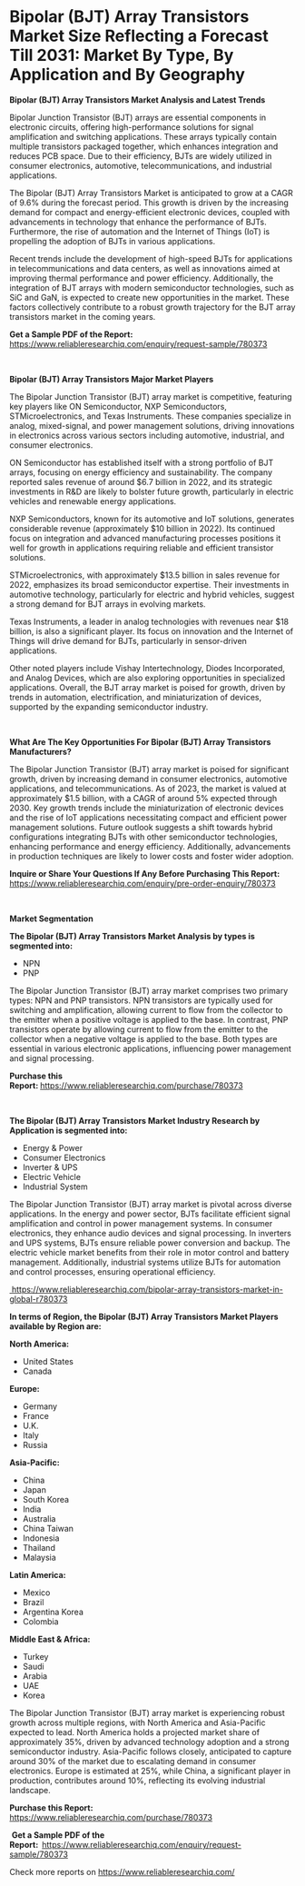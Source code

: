 <p><h1>Bipolar (BJT) Array Transistors Market Size Reflecting a Forecast Till 2031: Market By Type, By Application and By Geography</h1></p><p><strong>Bipolar (BJT) Array Transistors Market Analysis and Latest Trends</strong></p>
<p><p>Bipolar Junction Transistor (BJT) arrays are essential components in electronic circuits, offering high-performance solutions for signal amplification and switching applications. These arrays typically contain multiple transistors packaged together, which enhances integration and reduces PCB space. Due to their efficiency, BJTs are widely utilized in consumer electronics, automotive, telecommunications, and industrial applications. </p><p>The Bipolar (BJT) Array Transistors Market is anticipated to grow at a CAGR of 9.6% during the forecast period. This growth is driven by the increasing demand for compact and energy-efficient electronic devices, coupled with advancements in technology that enhance the performance of BJTs. Furthermore, the rise of automation and the Internet of Things (IoT) is propelling the adoption of BJTs in various applications. </p><p>Recent trends include the development of high-speed BJTs for applications in telecommunications and data centers, as well as innovations aimed at improving thermal performance and power efficiency. Additionally, the integration of BJT arrays with modern semiconductor technologies, such as SiC and GaN, is expected to create new opportunities in the market. These factors collectively contribute to a robust growth trajectory for the BJT array transistors market in the coming years.</p></p>
<p><strong>Get a Sample PDF of the Report:&nbsp;</strong> <a href="https://www.reliableresearchiq.com/enquiry/request-sample/780373?utm_campaign=1137&utm_medium=2&utm_source=Github&utm_content=ia&utm_term=30122024&utm_id=bipolar-bjt-array-transistors">https://www.reliableresearchiq.com/enquiry/request-sample/780373</a></p>
<p>&nbsp;</p>
<p><strong>Bipolar (BJT) Array Transistors Major Market Players</strong></p>
<p><p>The Bipolar Junction Transistor (BJT) array market is competitive, featuring key players like ON Semiconductor, NXP Semiconductors, STMicroelectronics, and Texas Instruments. These companies specialize in analog, mixed-signal, and power management solutions, driving innovations in electronics across various sectors including automotive, industrial, and consumer electronics. </p><p>ON Semiconductor has established itself with a strong portfolio of BJT arrays, focusing on energy efficiency and sustainability. The company reported sales revenue of around $6.7 billion in 2022, and its strategic investments in R&D are likely to bolster future growth, particularly in electric vehicles and renewable energy applications.</p><p>NXP Semiconductors, known for its automotive and IoT solutions, generates considerable revenue (approximately $10 billion in 2022). Its continued focus on integration and advanced manufacturing processes positions it well for growth in applications requiring reliable and efficient transistor solutions.</p><p>STMicroelectronics, with approximately $13.5 billion in sales revenue for 2022, emphasizes its broad semiconductor expertise. Their investments in automotive technology, particularly for electric and hybrid vehicles, suggest a strong demand for BJT arrays in evolving markets.</p><p>Texas Instruments, a leader in analog technologies with revenues near $18 billion, is also a significant player. Its focus on innovation and the Internet of Things will drive demand for BJTs, particularly in sensor-driven applications.</p><p>Other noted players include Vishay Intertechnology, Diodes Incorporated, and Analog Devices, which are also exploring opportunities in specialized applications. Overall, the BJT array market is poised for growth, driven by trends in automation, electrification, and miniaturization of devices, supported by the expanding semiconductor industry.</p></p>
<p>&nbsp;</p>
<p><strong>What Are The Key Opportunities For Bipolar (BJT) Array Transistors Manufacturers?</strong></p>
<p><p>The Bipolar Junction Transistor (BJT) array market is poised for significant growth, driven by increasing demand in consumer electronics, automotive applications, and telecommunications. As of 2023, the market is valued at approximately $1.5 billion, with a CAGR of around 5% expected through 2030. Key growth trends include the miniaturization of electronic devices and the rise of IoT applications necessitating compact and efficient power management solutions. Future outlook suggests a shift towards hybrid configurations integrating BJTs with other semiconductor technologies, enhancing performance and energy efficiency. Additionally, advancements in production techniques are likely to lower costs and foster wider adoption.</p></p>
<p><strong>Inquire or Share Your Questions If Any Before Purchasing This Report:</strong> <a href="https://www.reliableresearchiq.com/enquiry/pre-order-enquiry/780373?utm_campaign=1137&utm_medium=2&utm_source=Github&utm_content=ia&utm_term=30122024&utm_id=bipolar-bjt-array-transistors">https://www.reliableresearchiq.com/enquiry/pre-order-enquiry/780373</a></p>
<p>&nbsp;</p>
<p><strong>Market Segmentation</strong></p>
<p><strong>The Bipolar (BJT) Array Transistors Market Analysis by types is segmented into:</strong></p>
<p><ul><li>NPN</li><li>PNP</li></ul></p>
<p><p>The Bipolar Junction Transistor (BJT) array market comprises two primary types: NPN and PNP transistors. NPN transistors are typically used for switching and amplification, allowing current to flow from the collector to the emitter when a positive voltage is applied to the base. In contrast, PNP transistors operate by allowing current to flow from the emitter to the collector when a negative voltage is applied to the base. Both types are essential in various electronic applications, influencing power management and signal processing.</p></p>
<p><strong>Purchase this Report:&nbsp;</strong><a href="https://www.reliableresearchiq.com/purchase/780373?utm_campaign=1137&utm_medium=2&utm_source=Github&utm_content=ia&utm_term=30122024&utm_id=bipolar-bjt-array-transistors">https://www.reliableresearchiq.com/purchase/780373</a></p>
<p>&nbsp;</p>
<p><strong>The Bipolar (BJT) Array Transistors Market Industry Research by Application is segmented into:</strong></p>
<p><ul><li>Energy & Power</li><li>Consumer Electronics</li><li>Inverter & UPS</li><li>Electric Vehicle</li><li>Industrial System</li></ul></p>
<p><p>The Bipolar Junction Transistor (BJT) array market is pivotal across diverse applications. In the energy and power sector, BJTs facilitate efficient signal amplification and control in power management systems. In consumer electronics, they enhance audio devices and signal processing. In inverters and UPS systems, BJTs ensure reliable power conversion and backup. The electric vehicle market benefits from their role in motor control and battery management. Additionally, industrial systems utilize BJTs for automation and control processes, ensuring operational efficiency.</p></p>
<p><a href="https://www.reliableresearchiq.com/bipolar-array-transistors-market-in-global-r780373?utm_campaign=1137&utm_medium=2&utm_source=Github&utm_content=ia&utm_term=30122024&utm_id=bipolar-bjt-array-transistors">&nbsp;https://www.reliableresearchiq.com/bipolar-array-transistors-market-in-global-r780373</a></p>
<p><strong>In terms of Region, the Bipolar (BJT) Array Transistors Market Players available by Region are:</strong></p>
<p>
    <p> <strong> North America: </strong>
        <ul>
            <li>United States</li>
            <li>Canada</li>
        </ul>
        </p> 
    <p> <strong> Europe: </strong>
        <ul>
            <li>Germany</li>
            <li>France</li>
            <li>U.K.</li>
            <li>Italy</li>
            <li>Russia</li>
        </ul>
        </p> 
    <p> <strong> Asia-Pacific: </strong>
        <ul>
            <li>China</li>
            <li>Japan</li>
            <li>South Korea</li>
            <li>India</li>
            <li>Australia</li>
            <li>China Taiwan</li>
            <li>Indonesia</li>
            <li>Thailand</li>
            <li>Malaysia</li>
        </ul>
        </p> 
    <p> <strong> Latin America: </strong>
        <ul>
            <li>Mexico</li>
            <li>Brazil</li>
            <li>Argentina Korea</li>
            <li>Colombia</li>
        </ul>
        </p> 
    <p> <strong> Middle East & Africa: </strong>
        <ul>
            <li>Turkey</li>
            <li>Saudi</li>
            <li>Arabia</li>
            <li>UAE</li>
            <li>Korea</li>
        </ul>
    </p>
    </p>
<p><p>The Bipolar Junction Transistor (BJT) array market is experiencing robust growth across multiple regions, with North America and Asia-Pacific expected to lead. North America holds a projected market share of approximately 35%, driven by advanced technology adoption and a strong semiconductor industry. Asia-Pacific follows closely, anticipated to capture around 30% of the market due to escalating demand in consumer electronics. Europe is estimated at 25%, while China, a significant player in production, contributes around 10%, reflecting its evolving industrial landscape.</p></p>
<p><strong>Purchase this Report: </strong><a href="https://www.reliableresearchiq.com/purchase/780373?utm_campaign=1137&utm_medium=2&utm_source=Github&utm_content=ia&utm_term=30122024&utm_id=bipolar-bjt-array-transistors">https://www.reliableresearchiq.com/purchase/780373</a></p>
<p>&nbsp;<strong>Get a Sample PDF of the Report:&nbsp;&nbsp;</strong><a href="https://www.reliableresearchiq.com/enquiry/request-sample/780373?utm_campaign=1137&utm_medium=2&utm_source=Github&utm_content=ia&utm_term=30122024&utm_id=bipolar-bjt-array-transistors">https://www.reliableresearchiq.com/enquiry/request-sample/780373</a></p>
<p><strong></strong></p>
<p>Check more reports on <a href="https://www.reliableresearchiq.com/?utm_campaign=1137&utm_medium=2&utm_source=Github&utm_content=ia&utm_term=30122024&utm_id=bipolar-bjt-array-transistors">https://www.reliableresearchiq.com/</a></p>
